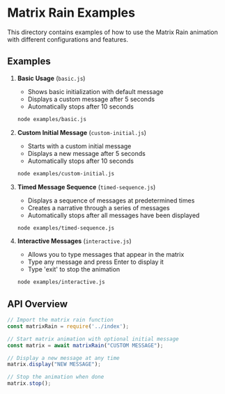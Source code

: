 # Matrix Rain Examples

This directory contains examples of how to use the Matrix Rain animation with different configurations and features.

## Examples

1. **Basic Usage** (`basic.js`)
   - Shows basic initialization with default message
   - Displays a custom message after 5 seconds
   - Automatically stops after 10 seconds

   ```bash
   node examples/basic.js
   ```

2. **Custom Initial Message** (`custom-initial.js`)
   - Starts with a custom initial message
   - Displays a new message after 5 seconds
   - Automatically stops after 10 seconds

   ```bash
   node examples/custom-initial.js
   ```

3. **Timed Message Sequence** (`timed-sequence.js`)
   - Displays a sequence of messages at predetermined times
   - Creates a narrative through a series of messages
   - Automatically stops after all messages have been displayed

   ```bash
   node examples/timed-sequence.js
   ```

4. **Interactive Messages** (`interactive.js`)
   - Allows you to type messages that appear in the matrix
   - Type any message and press Enter to display it
   - Type 'exit' to stop the animation

   ```bash
   node examples/interactive.js
   ```

## API Overview

```javascript
// Import the matrix rain function
const matrixRain = require('../index');

// Start matrix animation with optional initial message
const matrix = await matrixRain("CUSTOM MESSAGE");

// Display a new message at any time
matrix.display("NEW MESSAGE");

// Stop the animation when done
matrix.stop();
```